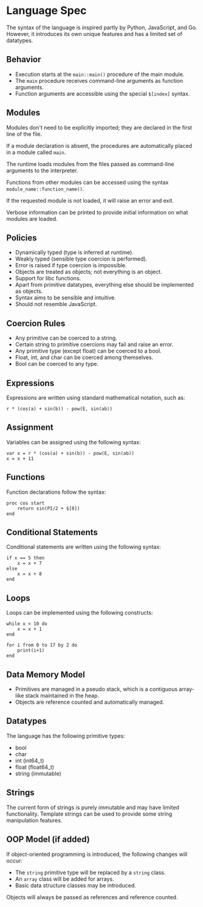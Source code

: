 # Language Spec

The syntax of the language is inspired partly by Python, JavaScript, and Go. However, it introduces its own unique features and has a limited set of datatypes.

## Behavior
- Execution starts at the `main::main()` procedure of the main module.
- The `main` procedure receives command-line arguments as function arguments.
- Function arguments are accessible using the special `$[index]` syntax.

## Modules
Modules don't need to be explicitly imported; they are declared in the first line of the file.

If a module declaration is absent, the procedures are automatically placed in a module called `main`.

The runtime loads modules from the files passed as command-line arguments to the interpreter.

Functions from other modules can be accessed using the syntax `module_name::function_name()`.

If the requested module is not loaded, it will raise an error and exit.

Verbose information can be printed to provide initial information on what modules are loaded.

## Policies
- Dynamically typed (type is inferred at runtime).
- Weakly typed (sensible type coercion is performed).
- Error is raised if type coercion is impossible.
- Objects are treated as objects; not everything is an object.
- Support for libc functions.
- Apart from primitive datatypes, everything else should be implemented as objects.
- Syntax aims to be sensible and intuitive.
- Should not resemble JavaScript.

## Coercion Rules
- Any primitive can be coerced to a string.
- Certain string to primitive coercions may fail and raise an error.
- Any primitive type (except float) can be coerced to a bool.
- Float, int, and char can be coerced among themselves.
- Bool can be coerced to any type.

## Expressions
Expressions are written using standard mathematical notation, such as:
```
r * (cos(a) + sin(b)) - pow(E, sin(ab))
```

## Assignment
Variables can be assigned using the following syntax:
```
var x = r * (cos(a) + sin(b)) - pow(E, sin(ab))
x = x + 11
```

## Functions
Function declarations follow the syntax:
```
proc cos start
    return sin(PI/2 + $[0])
end
```

## Conditional Statements
Conditional statements are written using the following syntax:
```
if x == 5 then
    x = x + 7
else
    x = x + 8
end
```

## Loops
Loops can be implemented using the following constructs:
```
while x < 10 do
    x = x + 1
end

for i from 0 to 17 by 2 do
    print(i+1)
end
```

## Data Memory Model
- Primitives are managed in a pseudo stack, which is a contiguous array-like stack maintained in the heap.
- Objects are reference counted and automatically managed.

## Datatypes
The language has the following primitive types:
- bool
- char
- int (int64_t)
- float (float64_t)
- string (immutable)

## Strings
The current form of strings is purely immutable and may have limited functionality. Template strings can be used to provide some string manipulation features.

## OOP Model (if added)
If object-oriented programming is introduced, the following changes will occur:
- The `string` primitive type will be replaced by a `string` class.
- An `array` class will be added for arrays.
- Basic data structure classes may be introduced.

Objects will always be passed as references and reference counted.
